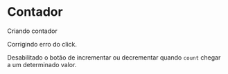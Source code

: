 
# Contador

Criando contador

Corrigindo erro do click.

Desabilitado o botão de incrementar ou decrementar quando `count` chegar a um determinado valor.

